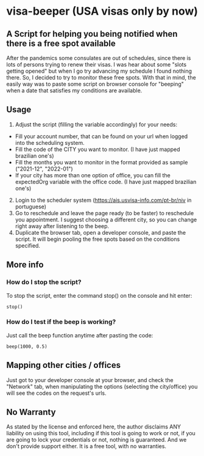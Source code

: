 # visa-beeper (USA visas only by now)

## A Script for helping you being notified when there is a free spot available

After the pandemics some consulates are out of schedules, since there is lots of persons trying to renew their visas.
I was hear about some "slots getting opened" but when I go try advancing my schedule I found nothing there.
So, I decided to try to monitor these free spots.
With that in mind, the easily way was to paste some script on browser console for "beeping" when a date that satisfies my conditions are available.

## Usage

1. Adjust the script (filling the variable accordingly) for your needs:
  - Fill your account number, that can be found on your url when logged into the scheduling system.
  - Fill the code of the CITY you want to monitor. (I have just mapped brazilian one's)
  - Fill the months you want to monitor in the format provided as sample ("2021-12", "2022-01")
  - If your city has more than one option of office, you can fill the expectedOrg variable with the office code. (I have just mapped brazilian one's)

2. Login to the scheduler system (https://ais.usvisa-info.com/pt-br/niv in portuguese)
3. Go to reschedule and leave the page ready (to be faster) to reschedule you appointment. I suggest choosing a different city, so you can change right away after listening to the beep.
4. Duplicate the browser tab, open a developer console, and paste the script. It will begin pooling the free spots based on the conditions specified.

## More info

### How do I stop the script?

To stop the script, enter the command stop() on the console and hit enter:

```
stop()
```

### How do I test if the beep is working?

Just call the beep function anytime after pasting the code:

```
beep(1000, 0.5)
```

## Mapping other cities / offices

Just got to your developer console at your browser, and check the "Network" tab, when manipulating the options (selecting the city/office) you will see the codes on the request's urls.

## No Warranty

As stated by the license and enforced here, the author disclaims ANY liability on using this tool, including if this tool is going to work or not, if you are going to lock your credentials or not, nothing is guaranteed. And we don't provide support either. It is a free tool, with no warranties.
